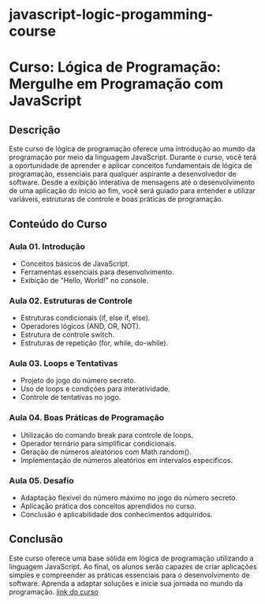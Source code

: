 # javascript-logic-progamming-course
# Curso: Lógica de Programação: Mergulhe em Programação com JavaScript

## Descrição
Este curso de lógica de programação oferece uma introdução ao mundo da programação por meio da linguagem JavaScript. Durante o curso, você terá a oportunidade de aprender e aplicar conceitos fundamentais de lógica de programação, essenciais para qualquer aspirante a desenvolvedor de software. Desde a exibição interativa de mensagens até o desenvolvimento de uma aplicação do início ao fim, você será guiado para entender e utilizar variáveis, estruturas de controle e boas práticas de programação.

## Conteúdo do Curso

### Aula 01. Introdução
- Conceitos básicos de JavaScript.
- Ferramentas essenciais para desenvolvimento.
- Exibição de "Hello, World!" no console.

### Aula 02. Estruturas de Controle
- Estruturas condicionais (if, else if, else).
- Operadores lógicos (AND, OR, NOT).
- Estrutura de controle switch.
- Estruturas de repetição (for, while, do-while).

### Aula 03. Loops e Tentativas
- Projeto do jogo do número secreto.
- Uso de loops e condições para interatividade.
- Controle de tentativas no jogo.

### Aula 04. Boas Práticas de Programação
- Utilização do comando break para controle de loops.
- Operador ternário para simplificar condicionais.
- Geração de números aleatórios com Math.random().
- Implementação de números aleatórios em intervalos específicos.

### Aula 05. Desafio
- Adaptação flexível do número máximo no jogo do número secreto.
- Aplicação prática dos conceitos aprendidos no curso.
- Conclusão e aplicabilidade dos conhecimentos adquiridos.

## Conclusão
Este curso oferece uma base sólida em lógica de programação utilizando a linguagem JavaScript. Ao final, os alunos serão capazes de criar aplicações simples e compreender as práticas essenciais para o desenvolvimento de software. Aprenda a adaptar soluções e inicie sua jornada no mundo da programação. [link do curso](https://pm3.alura.com.br/course/logica-programacao-mergulhe-programacao-javascript)

